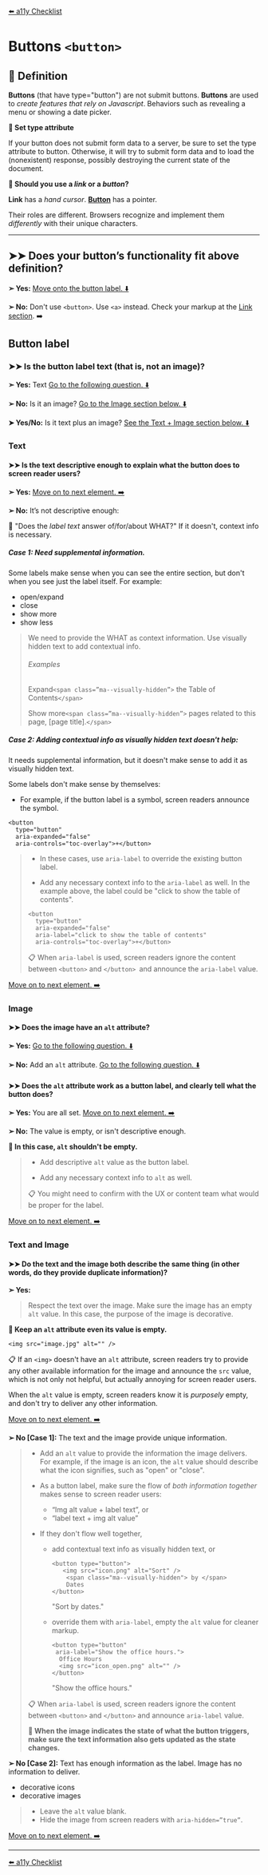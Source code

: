 [⬅️ a11y Checklist](a11y-checklist.md)

# Buttons `<button>`

## 📖 Definition

**Buttons** (that have type="button") are not submit buttons. **Buttons** are used to *create features that rely on Javascript*. Behaviors such as revealing a menu or showing a date picker.

**🛑 Set type attribute**

If your button does not submit form data to a server, be sure to set the type attribute to button. Otherwise, it will try to submit form data and to load the (nonexistent) response, possibly destroying the current state of the document.

**🛑 Should you use a *link* or a *button*?**

**Link** has a *hand cursor*.  **[Button](buttons.md)** has a pointer.
  
Their roles are different. Browsers recognize and implement them *differently* with their unique characters.

---


## ➤➤ Does your button’s functionality fit above definition?

**➣ Yes:** [Move onto the button label. ⬇️](#button-label) 

**➢ No:** Don't use `<button>`. Use `<a>` instead. Check your markup at the [Link section](links.md). ➡️

<a name="button-label"></a>
## Button label

### ➤➤ Is the button label text (that is, not an image)?

**➣ Yes:** Text [Go to the following question. ⬇️](#text)

**➢ No:** Is it an image? [Go to the Image section below. ⬇️](#image)

**➤ Yes/No:** Is it text plus an image? [See the Text + Image section below. ⬇️](#text-image)

 
<a name="text"></a>
### Text 

<a name="link-context"></a> 
#### ➤➤ Is the text descriptive enough to explain what the button does to screen reader users?

**➣ Yes:** [Move on to next element. ➡️](a11y-checklist.md)

**➢ No:**  It’s not descriptive enough: 

🤔 "Does the *label text* answer of/for/about WHAT?" If it doesn't, context info is necessary.

##### Case 1: Need supplemental information.

Some labels make sense when you can see the entire section, but don't when you see just the label itself. For example:

- open/expand
- close
- show more
- show less

> We need to provide the WHAT as context information. Use visually hidden text to add contextual info.
> 
> ###### Examples
> Expand`<span class=”ma--visually-hidden”>` the Table of Contents`</span>`
> 
> Show more`<span class=”ma--visually-hidden”>` pages related to this page, [page title].`</span>`


##### Case 2: Adding contextual info as visually hidden text doesn't help:

It needs supplemental information, but it doesn't make sense to add it as visually hidden text.

Some labels don't make sense by themselves:

- For example, if the button label is a symbol, screen readers announce the symbol.

```
<button 
  type="button"  
  aria-expanded="false" 
  aria-controls="toc-overlay">+</button>
```

> - In these cases, use `aria-label` to override the existing button label. 
> 
> - Add any necessary context info to the  `aria-label` as well. In the example above, the label could be "click to show the table of contents". 
> 
> 
> ```
> <button 
>   type="button"  
>   aria-expanded="false"
>   aria-label="click to show the table of contents" 
>   aria-controls="toc-overlay">+</button>
> ```
> 
> 📋 When `aria-label` is used, screen readers ignore the content between `<button>` and `</button> `and announce the `aria-label` value.

[Move on to next element. ➡️](a11y-checklist.md)


<a name="image"></a>
### Image

#### ➤➤ Does the image have an `alt` attribute?

**➣ Yes:** [Go to the following question. ⬇️](#alt)

**➢ No:**  Add an `alt` attribute. [Go to the following question. ⬇️](#alt)

<a name="alt"></a>
#### ➤➤ Does the `alt` attribute work as a button label, and clearly tell what the button does?

**➣ Yes:** You are all set. [Move on to next element. ➡️](a11y-checklist.md)

**➢ No:** The value is empty, or isn't descriptive enough. 

**🛑 In this case, `alt` shouldn't be empty.**

> - Add descriptive `alt` value as the button label.
> 
> - Add any necessary context info to `alt` as well.
> 
> 📋 You might need to confirm with the UX or content team what would be proper for the label.

[Move on to next element. ➡️](a11y-checklist.md)


<a name="text-image"></a>
### Text and Image

#### ➤➤ Do the text and the image both describe the same thing (in other words, do they provide duplicate information)?

**➣ Yes:** 

> Respect the text over the image. Make sure the image has an empty `alt` value.
> In this case, the purpose of the image is decorative.

**🛑 Keep an `alt` attribute even its value is empty.**

```<img src="image.jpg" alt="" />```

📋 If an `<img>` doesn't have an `alt` attribute, screen readers try to provide any other available information for the image and announce the `src` value, which is not only not helpful, but actually annoying for screen reader users.

When the `alt` value is empty, screen readers know it is *purposely* empty, and don't try to deliver any other information.

[Move on to next element. ➡️](a11y-checklist.md)

**➢ No [Case 1]:** The text and the image provide unique information.

> - Add an `alt` value to provide the information the image delivers. For example, if the image is an icon, the `alt` value should describe what the icon signifies, such as "open" or "close".
> 
> - As a button label, make sure the flow of *both information together* makes sense to screen reader users:
> 		
>    - “Img alt value + label text”, or 
> 	  - “label text + img alt value” 
> 
> 
> - If they don't flow well together, 
>     - add contextual text info as visually hidden text, or
> 
>		```
> 		<button type="button">
> 		   <img src="icon.png" alt="Sort" />
> 			<span class="ma--visually-hidden"> by </span>
>  			Dates
> 		</button>
>		```
>
>		"Sort by dates."
>     - override them with `aria-label`, empty the `alt` value for cleaner markup.
> 
>		```
> 		<button type="button" 
>        aria-label="Show the office hours.">
> 		  Office Hours
> 		  <img src="icon_open.png" alt="" />
> 		</button>
>		```
>
> 		"Show the office hours."
>
> 📋 When `aria-label` is used, screen readers ignore the content between `<button>` and `</button>` and announce `aria-label` value.
> 
> **🛑  When the image indicates the state of what the button triggers, make sure the text information also gets updated as the state changes.**
    
**➢ No [Case 2]:** Text has enough information as the label. Image has no information to deliver.

- decorative icons
- decorative images

> - Leave the `alt` value blank.
> - Hide the image from screen readers with `aria-hidden=”true”`.
> 
<!-- 
 	```
 	<img src="icon.png" alt="" aria-hidden="true" />
	```
TODO:  Add more info for aria-hidden.  Need some  use cases. -->

[Move on to next element. ➡️](a11y-checklist.md)

---
[⬅️ a11y Checklist](a11y-checklist.md)
